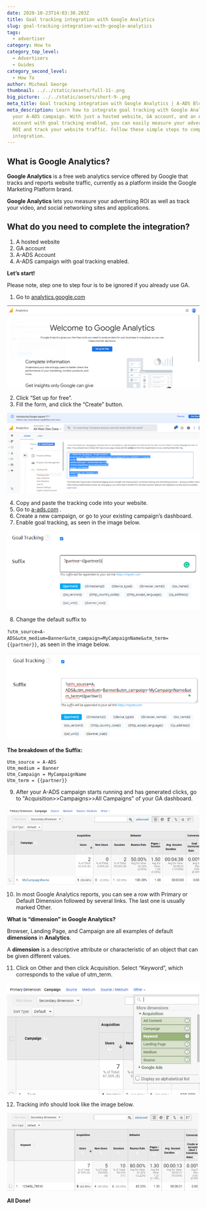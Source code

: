 ```yaml
---
date: 2020-10-23T14:03:30.203Z
title: Goal tracking integration with Google Analytics
slug: goal-tracking-integration-with-google-analytics
tags:
  - advertiser
category: How to
category_top_level:
  - Advertisers
  - Guides
category_second_level:
  - How To
author: Micheal George
thumbnail: ../../static/assets/full-11-.png
big_picture: ../../static/assets/short-9-.png
meta_title: Goal tracking integration with Google Analytics | A-ADS Blog
meta_description: Learn how to integrate goal tracking with Google Analytics and
  your A-ADS campaign. With just a hosted website, GA account, and an A-ADS
  account with goal tracking enabled, you can easily measure your advertising
  ROI and track your website traffic. Follow these simple steps to complete the
  integration.
---
```

## What is Google Analytics?

**Google Analytics** is a free web analytics service offered by Google that tracks and reports website traffic, currently as a platform inside the Google Marketing Platform brand.

**Google Analytics** lets you measure your advertising ROI as well as track your video, and social networking sites and applications.

## What do you need to complete the integration?

1. A hosted website
2. GA account
3. A-ADS Account
4. A-ADS campaign with goal tracking enabled.

**Let’s start!**

Please note, step one to step four is to be ignored if you already use GA.

1. Go to [analytics.google.com](https://analytics.google.com) 

![Google Analytics Intro](../../static/assets/google-analytics-intro.png "Google Analytics Intro")

2. Click “Set up for free”.
3. Fill the form, and click the “Create” button.

![google analytics create property](../../static/assets/google-analytics-create-propery.png "google analytics create property")

4. Copy and paste the tracking code into your website.
5. Go to [a-ads.com](https://a-ads.com) .
6. Create a new campaign, or go to your existing campaign’s dashboard.
7. Enable goal tracking, as seen in the image below.

![Goal tracking partner](../../static/assets/goal-tracking-partner.png "Goal tracking partner")

8. Change the default suffix to

`?utm_source=A-ADS&utm_medium=Banner&utm_campaign=MyCampaignName&utm_term={{partner}}`,  as seen in the image below.

![Goal tracking](../../static/assets/goal-tracking.png "Goal tracking")

**The breakdown of the Suffix:**

```
Utm_source = A-ADS
Utm_medium = Banner
Utm_Campaign = MyCampaignName
Utm_term = {{partner}}
```

9. After your A-ADS campaign starts running and has generated clicks, go to "Acquisition>>Campaigns>>All Campaigns" of your  GA dashboard.

![Google Analytics campaigns](../../static/assets/campaign-mycompaign.png "Google Analytics campaigns")

10. In most Google Analytics reports, you can see a row with Primary or  Default Dimension followed by several links. The last one is usually marked Other.

**What is “dimension” in Google Analytics?**

Browser, Landing Page, and Campaign are all examples of default **dimensions** in **Analytics**.

A **dimension** is a descriptive attribute or characteristic of an object that can be given different values.

11. Click on Other and then click Acquisition. Select “Keyword”, which corresponds to the value of utm_term.

![campaign acquisition keyword](../../static/assets/campaign-acquisition-keyword.png "campaign acquisition keyword")

12. Tracking info should look like the image below.

![Google Analytics campaign summary](../../static/assets/campaign-summary.png "Google Analytics campaign summary")

**All Done!**